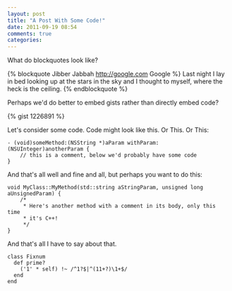 ```yaml
---
layout: post
title: "A Post With Some Code!"
date: 2011-09-19 08:54
comments: true
categories: 
---
```


What do blockquotes look like? 

{% blockquote Jibber Jabbah http://google.com Google %}
Last night I lay in bed looking up at the stars in the sky and I thought to myself, where the heck is the ceiling.
{% endblockquote %}

Perhaps we'd do better to embed gists rather than directly embed code?

{% gist 1226891 %}

Let's consider some code. Code might look like this. Or This. Or This:

``` 
- (void)someMethod:(NSString *)aParam withParam:(NSUInteger)anotherParam {
    // this is a comment, below we'd probably have some code
}

```

And that's all well and fine and all, but perhaps you want to do this:

```
void MyClass::MyMethod(std::string aStringParam, unsigned long aUnsignedParam) {
    /*
     * Here's another method with a comment in its body, only this time
     * it's C++!
     */
}
```

And that's all I have to say about that.

``` 
class Fixnum
  def prime?
    ('1' * self) !~ /^1?$|^(11+?)\1+$/
  end
end
```

